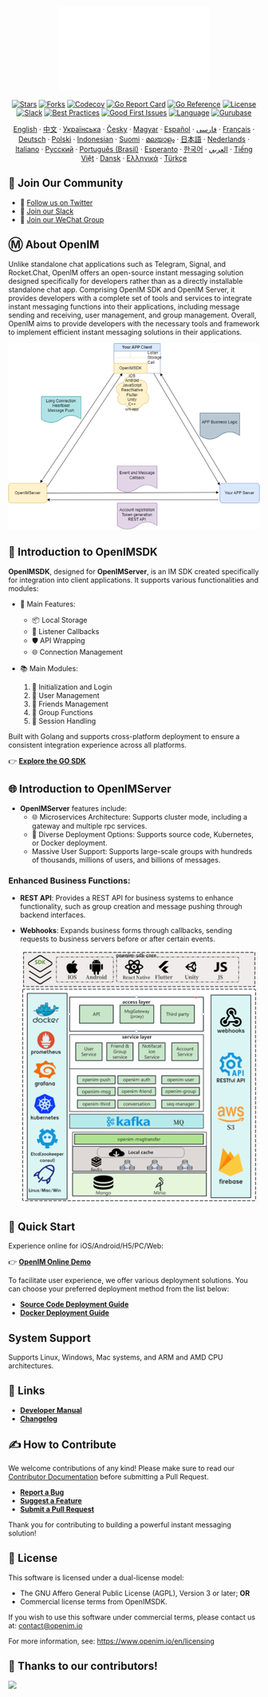 <p align="center">
    <a href="https://openim.io">
        <img src="./assets/logo-gif/openim-logo.gif" width="60%" height="30%"/>
    </a>
</p>

<div align="center">

[![Stars](https://img.shields.io/github/stars/openimsdk/open-im-server?style=for-the-badge&logo=github&colorB=ff69b4)](https://github.com/openimsdk/open-im-server/stargazers)
[![Forks](https://img.shields.io/github/forks/openimsdk/open-im-server?style=for-the-badge&logo=github&colorB=blue)](https://github.com/openimsdk/open-im-server/network/members)
[![Codecov](https://img.shields.io/codecov/c/github/openimsdk/open-im-server?style=for-the-badge&logo=codecov&colorB=orange)](https://app.codecov.io/gh/openimsdk/open-im-server)
[![Go Report Card](https://goreportcard.com/badge/github.com/openimsdk/open-im-server?style=for-the-badge)](https://goreportcard.com/report/github.com/openimsdk/open-im-server)
[![Go Reference](https://img.shields.io/badge/Go%20Reference-blue.svg?style=for-the-badge&logo=go&logoColor=white)](https://pkg.go.dev/github.com/openimsdk/open-im-server/v3)
[![License](https://img.shields.io/badge/license-Apache--2.0-green?style=for-the-badge)](https://github.com/openimsdk/open-im-server/blob/main/LICENSE)
[![Slack](https://img.shields.io/badge/Slack-500%2B-blueviolet?style=for-the-badge&logo=slack&logoColor=white)](https://join.slack.com/t/openimsdk/shared_invite/zt-22720d66b-o_FvKxMTGXtcnnnHiMqe9Q)
[![Best Practices](https://img.shields.io/badge/Best%20Practices-purple?style=for-the-badge)](https://www.bestpractices.dev/projects/8045)
[![Good First Issues](https://img.shields.io/github/issues/openimsdk/open-im-server/good%20first%20issue?style=for-the-badge&logo=github)](https://github.com/openimsdk/open-im-server/issues?q=is%3Aissue+is%3Aopen+sort%3Aupdated-desc+label%3A%22good+first+issue%22)
[![Language](https://img.shields.io/badge/Language-Go-blue.svg?style=for-the-badge&logo=go&logoColor=white)](https://golang.org/)
[![Gurubase](https://img.shields.io/badge/Gurubase-Ask%20OpenIM%20Guru-006BFF?style=for-the-badge)](https://gurubase.io/g/openim)

     
<p align="center">
  <a href="./README.md">English</a> · 
  <a href="./README_zh_CN.md">中文</a> · 
  <a href="./docs/readme/README_uk.md">Українська</a> · 
  <a href="./docs/readme/README_cs.md">Česky</a> · 
  <a href="./docs/readme/README_hu.md">Magyar</a> · 
  <a href="./docs/readme/README_es.md">Español</a> · 
  <a href="./docs/readme/README_fa.md">فارسی</a> · 
  <a href="./docs/readme/README_fr.md">Français</a> · 
  <a href="./docs/readme/README_de.md">Deutsch</a> · 
  <a href="./docs/readme/README_pl.md">Polski</a> · 
  <a href="./docs/readme/README_id.md">Indonesian</a> · 
  <a href="./docs/readme/README_fi.md">Suomi</a> · 
  <a href="./docs/readme/README_ml.md">മലയാളം</a> · 
  <a href="./docs/readme/README_ja.md">日本語</a> · 
  <a href="./docs/readme/README_nl.md">Nederlands</a> · 
  <a href="./docs/readme/README_it.md">Italiano</a> · 
  <a href="./docs/readme/README_ru.md">Русский</a> · 
  <a href="./docs/readme/README_pt_BR.md">Português (Brasil)</a> · 
  <a href="./docs/readme/README_eo.md">Esperanto</a> · 
  <a href="./docs/readme/README_ko.md">한국어</a> · 
  <a href="./docs/readme/README_ar.md">العربي</a> · 
  <a href="./docs/readme/README_vi.md">Tiếng Việt</a> · 
  <a href="./docs/readme/README_da.md">Dansk</a> · 
  <a href="./docs/readme/README_el.md">Ελληνικά</a> · 
  <a href="./docs/readme/README_tr.md">Türkçe</a>
</p>


</div>

</p>

## :busts_in_silhouette: Join Our Community

+ 💬 [Follow us on Twitter](https://twitter.com/founder_im63606)
+ 🚀 [Join our Slack](https://join.slack.com/t/openimsdk/shared_invite/zt-2ijy1ys1f-O0aEDCr7ExRZ7mwsHAVg9A)
+ :eyes: [Join our WeChat Group](https://openim-1253691595.cos.ap-nanjing.myqcloud.com/WechatIMG20.jpeg)

## Ⓜ️ About OpenIM

Unlike standalone chat applications such as Telegram, Signal, and Rocket.Chat, OpenIM offers an open-source instant messaging solution designed specifically for developers rather than as a directly installable standalone chat app. Comprising OpenIM SDK and OpenIM Server, it provides developers with a complete set of tools and services to integrate instant messaging functions into their applications, including message sending and receiving, user management, and group management. Overall, OpenIM aims to provide developers with the necessary tools and framework to implement efficient instant messaging solutions in their applications.

![App-OpenIM Relationship](./docs/images/oepnim-design.png)

## 🚀 Introduction to OpenIMSDK

**OpenIMSDK**, designed for **OpenIMServer**, is an IM SDK created specifically for integration into client applications. It supports various functionalities and modules:

+ 🌟 Main Features:
  - 📦 Local Storage
  - 🔔 Listener Callbacks
  - 🛡️ API Wrapping
  - 🌐 Connection Management

+ 📚 Main Modules:
  1. 🚀 Initialization and Login
  2. 👤 User Management
  3. 👫 Friends Management
  4. 🤖 Group Functions
  5. 💬 Session Handling

Built with Golang and supports cross-platform deployment to ensure a consistent integration experience across all platforms.

👉 **[Explore the GO SDK](https://github.com/openimsdk/openim-sdk-core)**

## 🌐 Introduction to OpenIMServer 

+ **OpenIMServer** features include:
  - 🌐 Microservices Architecture: Supports cluster mode, including a gateway and multiple rpc services.
  - 🚀 Diverse Deployment Options: Supports source code, Kubernetes, or Docker deployment.
  - Massive User Support: Supports large-scale groups with hundreds of thousands, millions of users, and billions of messages.

### Enhanced Business Functions:

+ **REST API**: Provides a REST API for business systems to enhance functionality, such as group creation and message pushing through backend interfaces.

+ **Webhooks**: Expands business forms through callbacks, sending requests to business servers before or after certain events.

  ![Overall Architecture](./docs/images/architecture-layers.png)

## :rocket: Quick Start

Experience online for iOS/Android/H5/PC/Web:

👉 **[OpenIM Online Demo](https://www.openim.io/en/commercial)**

To facilitate user experience, we offer various deployment solutions. You can choose your preferred deployment method from the list below:

+ **[Source Code Deployment Guide](https://docs.openim.io/guides/gettingStarted/imSourceCodeDeployment)**
+ **[Docker Deployment Guide](https://docs.openim.io/guides/gettingStarted/dockerCompose)**

## System Support

Supports Linux, Windows, Mac systems, and ARM and AMD CPU architectures.

## :link: Links

  + **[Developer Manual](https://docs.openim.io/)**
  + **[Changelog](https://github.com/openimsdk/open-im-server/blob/main/CHANGELOG.md)**

## :writing_hand: How to Contribute

We welcome contributions of any kind! Please make sure to read our [Contributor Documentation](https://github.com/openimsdk/open-im-server/blob/main/CONTRIBUTING.md) before submitting a Pull Request.

  + **[Report a Bug](https://github.com/openimsdk/open-im-server/issues/new?assignees=&labels=bug&template=bug_report.md&title=)**
  + **[Suggest a Feature](https://github.com/openimsdk/open-im-server/issues/new?assignees=&labels=enhancement&template=feature_request.md&title=)**
  + **[Submit a Pull Request](https://github.com/openimsdk/open-im-server/pulls)**

Thank you for contributing to building a powerful instant messaging solution!

## :closed_book: License

This software is licensed under a dual-license model:

- The GNU Affero General Public License (AGPL), Version 3 or later; **OR**
- Commercial license terms from OpenIMSDK.

If you wish to use this software under commercial terms, please contact us at: contact@openim.io

For more information, see: https://www.openim.io/en/licensing




## 🔮 Thanks to our contributors!

<a href="https://github.com/openimsdk/open-im-server/graphs/contributors">
  <img src="https://contrib.rocks/image?repo=openimsdk/open-im-server" />
</a>
